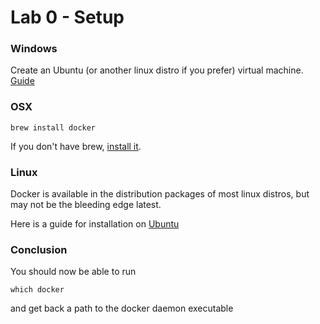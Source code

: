 # Lab 0 - Setup

### Windows

 Create an Ubuntu (or another linux distro if you prefer) virtual machine.  [Guide](http://www.psychocats.net/ubuntu/virtualbox)
 
 
### OSX

    brew install docker
    
If you don't have brew, [install it](https://brew.sh/).
    
    
### Linux

 Docker is available in the distribution packages of most linux distros, but may not be the bleeding edge latest.
 
 Here is a guide for installation on [Ubuntu](https://www.digitalocean.com/community/tutorials/how-to-install-and-use-docker-on-ubuntu-16-04) 
 
 
 
### Conclusion

You should now be able to run

    which docker
    
and get back a path to the docker daemon executable
